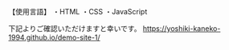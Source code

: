 【使用言語】
・HTML
・CSS
・JavaScript

下記よりご確認いただけますと幸いです。
https://yoshiki-kaneko-1994.github.io/demo-site-1/
